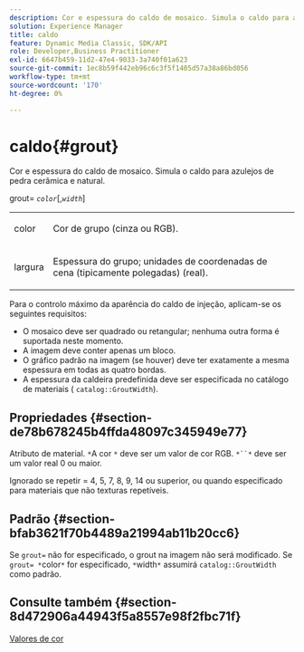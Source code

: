 ```yaml
---
description: Cor e espessura do caldo de mosaico. Simula o caldo para azulejos de pedra cerâmica e natural.
solution: Experience Manager
title: caldo
feature: Dynamic Media Classic, SDK/API
role: Developer,Business Practitioner
exl-id: 6647b459-11d2-47e4-9033-3a740f01a623
source-git-commit: 1ec8b59f442eb96c6c3f5f1405d57a38a86bd056
workflow-type: tm+mt
source-wordcount: '170'
ht-degree: 0%

---
```


# caldo{#grout}

Cor e espessura do caldo de mosaico. Simula o caldo para azulejos de pedra cerâmica e natural.

grout= *`color`*[,*`width`*]

<table id="simpletable_302B78CFC8F14E0F962D1D2064AD1371"> 
 <tr class="strow"> 
  <td class="stentry"> <p> <span class="codeph"> <span class="varname"> color  </span> </span> </p> </td> 
  <td class="stentry"> <p>Cor de grupo (cinza ou RGB). </p> </td> 
 </tr> 
 <tr class="strow"> 
  <td class="stentry"> <p> <span class="codeph"> <span class="varname"> largura  </span> </span> </p> </td> 
  <td class="stentry"> <p>Espessura do grupo; unidades de coordenadas de cena (tipicamente polegadas) (real). </p> </td> 
 </tr> 
</table>

Para o controlo máximo da aparência do caldo de injeção, aplicam-se os seguintes requisitos:

* O mosaico deve ser quadrado ou retangular; nenhuma outra forma é suportada neste momento.
* A imagem deve conter apenas um bloco.
* O gráfico padrão na imagem (se houver) deve ter exatamente a mesma espessura em todas as quatro bordas.
* A espessura da caldeira predefinida deve ser especificada no catálogo de materiais ( `catalog::GroutWidth`).

## Propriedades {#section-de78b678245b4ffda48097c345949e77}

Atributo de material. `*`A cor `*` deve ser um valor de cor RGB. `*``*` deve ser um valor real 0 ou maior.

Ignorado se repetir = 4, 5, 7, 8, 9, 14 ou superior, ou quando especificado para materiais que não texturas repetíveis.

## Padrão {#section-bfab3621f70b4489a21994ab11b20cc6}

Se `grout=` não for especificado, o grout na imagem não será modificado. Se ` grout= *`color`*` for especificado, `*`width`*` assumirá `catalog::GroutWidth` como padrão.

## Consulte também {#section-8d472906a44943f5a8557e98f2fbc71f}

[Valores de cor](../../../../../ir-api/http-protocol/image-rendering-api-ref/c-ir-http-protocol-ref/c-ir-http-protocol-syntax-and-features/r-ir-color-values.md#reference-657f95c0841742d2a55a48bc938303f6)
